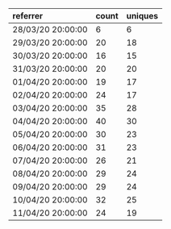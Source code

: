 | referrer          | count | uniques |
| :---------------- | :---- | :------ |
| 28/03/20 20:00:00 | 6     | 6       |
| 29/03/20 20:00:00 | 20    | 18      |
| 30/03/20 20:00:00 | 16    | 15      |
| 31/03/20 20:00:00 | 20    | 20      |
| 01/04/20 20:00:00 | 19    | 17      |
| 02/04/20 20:00:00 | 24    | 17      |
| 03/04/20 20:00:00 | 35    | 28      |
| 04/04/20 20:00:00 | 40    | 30      |
| 05/04/20 20:00:00 | 30    | 23      |
| 06/04/20 20:00:00 | 31    | 23      |
| 07/04/20 20:00:00 | 26    | 21      |
| 08/04/20 20:00:00 | 29    | 24      |
| 09/04/20 20:00:00 | 29    | 24      |
| 10/04/20 20:00:00 | 32    | 25      |
| 11/04/20 20:00:00 | 24    | 19      |